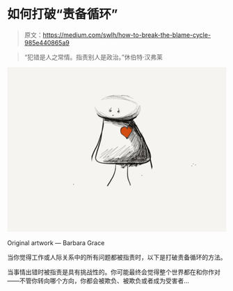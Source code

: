 # 如何打破“责备循环”

> 原文：<https://medium.com/swlh/how-to-break-the-blame-cycle-985e440865a9>

> “犯错是人之常情。指责别人是政治。”休伯特·汉弗莱

![](img/1e999e8859430f7261f6746a7259f056.png)

Original artwork — Barbara Grace

当你觉得工作或人际关系中的所有问题都被指责时，以下是打破责备循环的方法。

当事情出错时被指责是具有挑战性的。你可能最终会觉得整个世界都在和你作对——不管你转向哪个方向，你都会被欺负、被欺负或者成为受害者…
